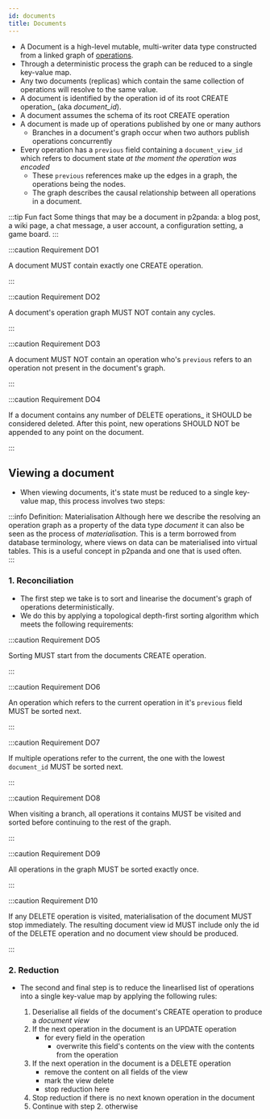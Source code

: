 ```yaml
---
id: documents
title: Documents
---
```


- A Document is a high-level mutable, multi-writer data type constructed from a linked graph of [operations](/specification/data-types/operations).
- Through a deterministic process the graph can be reduced to a single key-value map.
- Any two documents (replicas) which contain the same collection of operations will resolve to the same value.
- A document is identified by the operation id of its root CREATE operation_ (aka _document_id_).
- A document assumes the schema of its root CREATE operation
- A document is made up of operations published by one or many authors
  - Branches in a document's graph occur when two authors publish operations concurrently
- Every operation has a `previous` field containing a `document_view_id` which refers to document state _at the moment the operation was encoded_
  - These `previous` references make up the edges in a graph, the operations being the nodes.
  - The graph describes the causal relationship between all operations in a document.

:::tip Fun fact
Some things that may be a document in p2panda: a blog post, a wiki page, a chat message, a user account, a configuration setting, a game board.
:::

:::caution Requirement DO1

A document MUST contain exactly one CREATE operation.

:::

:::caution Requirement DO2

A document's operation graph MUST NOT contain any cycles.

:::

:::caution Requirement DO3

A document MUST NOT contain an operation who's `previous` refers to an operation not present in the document's graph.

:::

:::caution Requirement DO4

If a document contains any number of DELETE operations_ it SHOULD be considered deleted. After this point, new operations
SHOULD NOT be appended to any point on the document.

:::

## Viewing a document

- When viewing documents, it's state must be reduced to a single key-value map, this process involves two steps:

:::info Definition: Materialisation
Although here we describe the resolving an operation graph as a property of the data type _document_ it can also be seen as the process of _materialisation_. This is a term borrowed from database terminology, where views on data can be materialised into virtual tables. This is a useful concept in p2panda and one that is used often.  
:::

### 1. Reconciliation

- The first step we take is to sort and linearise the document's graph of operations deterministically.
- We do this by applying a topological depth-first sorting algorithm which meets the following requirements:

:::caution Requirement DO5

Sorting MUST start from the documents CREATE operation.

:::

:::caution Requirement DO6

An operation which refers to the current operation in it's `previous` field MUST be sorted next.

:::

:::caution Requirement DO7

If multiple operations refer to the current, the one with the lowest `document_id` MUST be sorted next.

:::

:::caution Requirement DO8

When visiting a branch, all operations it contains MUST be visited and sorted before continuing to the rest of the graph.

:::

:::caution Requirement DO9

All operations in the graph MUST be sorted exactly once.

:::

:::caution Requirement D10

If any DELETE operation is visited, materialisation of the document MUST stop immediately. The resulting document view id MUST include
only the id of the DELETE operation and no document view should be produced.

:::

### 2. Reduction

- The second and final step is to reduce the linearlised list of operations into a single key-value map by applying the following rules:

  1. Deserialise all fields of the document's CREATE operation to produce a _document view_
  2. If the next operation in the document is an UPDATE operation
     - for every field in the operation
       - overwrite this field's contents on the view with the contents from the operation
  3. If the next operation in the document is a DELETE operation
     - remove the content on all fields of the view
     - mark the view delete
     - stop reduction here
  4. Stop reduction if there is no next known operation in the document
  5. Continue with step 2. otherwise
